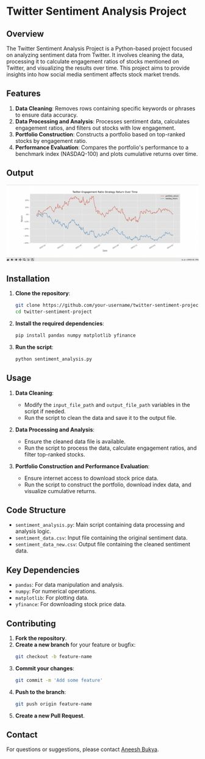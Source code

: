# Twitter Sentiment Analysis Project

## Overview
The Twitter Sentiment Analysis Project is a Python-based project focused on analyzing sentiment data from Twitter. It involves cleaning the data, processing it to calculate engagement ratios of stocks mentioned on Twitter, and visualizing the results over time. This project aims to provide insights into how social media sentiment affects stock market trends.

## Features
1. **Data Cleaning**: Removes rows containing specific keywords or phrases to ensure data accuracy.
2. **Data Processing and Analysis**: Processes sentiment data, calculates engagement ratios, and filters out stocks with low engagement.
3. **Portfolio Construction**: Constructs a portfolio based on top-ranked stocks by engagement ratio.
4. **Performance Evaluation**: Compares the portfolio's performance to a benchmark index (NASDAQ-100) and plots cumulative returns over time.

## Output 
![Performance Chart](performance.png)

## Installation

1. **Clone the repository**:
    ```bash
    git clone https://github.com/your-username/twitter-sentiment-project.git
    cd twitter-sentiment-project
    ```

2. **Install the required dependencies**:
    ```bash
    pip install pandas numpy matplotlib yfinance
    ```

3. **Run the script**:
    ```bash
    python sentiment_analysis.py
    ```

## Usage

1. **Data Cleaning**:
    - Modify the `input_file_path` and `output_file_path` variables in the script if needed.
    - Run the script to clean the data and save it to the output file.

2. **Data Processing and Analysis**:
    - Ensure the cleaned data file is available.
    - Run the script to process the data, calculate engagement ratios, and filter top-ranked stocks.

3. **Portfolio Construction and Performance Evaluation**:
    - Ensure internet access to download stock price data.
    - Run the script to construct the portfolio, download index data, and visualize cumulative returns.

## Code Structure

- `sentiment_analysis.py`: Main script containing data processing and analysis logic.
- `sentiment_data.csv`: Input file containing the original sentiment data.
- `sentiment_data_new.csv`: Output file containing the cleaned sentiment data.

## Key Dependencies

- `pandas`: For data manipulation and analysis.
- `numpy`: For numerical operations.
- `matplotlib`: For plotting data.
- `yfinance`: For downloading stock price data.

## Contributing

1. **Fork the repository**.
2. **Create a new branch** for your feature or bugfix:
    ```bash
    git checkout -b feature-name
    ```
3. **Commit your changes**:
    ```bash
    git commit -m 'Add some feature'
    ```
4. **Push to the branch**:
    ```bash
    git push origin feature-name
    ```
5. **Create a new Pull Request**.

## Contact
For questions or suggestions, please contact [Aneesh Bukya](mailto:aneeshbsri@outlook.com).

